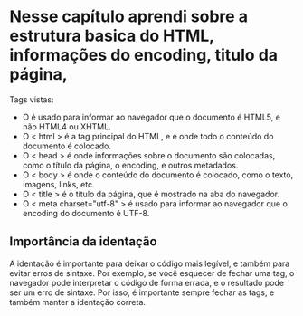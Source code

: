 # Nesse capítulo aprendi sobre a estrutura basica do HTML, informações do encoding, titulo da página,

Tags vistas:

- O <!doctype html> é usado para informar ao navegador que o documento é HTML5, e não HTML4 ou XHTML.
- O < html > é a tag principal do HTML, e é onde todo o conteúdo do documento é colocado.
- O < head > é onde informações sobre o documento são colocadas, como o título da página, o encoding, e outros metadados.
- O < body > é onde o conteúdo do documento é colocado, como o texto, imagens, links, etc.
- O < title > é o título da página, que é mostrado na aba do navegador.
- O < meta charset="utf-8" > é usado para informar ao navegador que o encoding do documento é UTF-8.

## Importância da identação

A identação é importante para deixar o código mais legível, e também para evitar erros de sintaxe. Por exemplo, se você esquecer de fechar uma tag, o navegador pode interpretar o código de forma errada, e o resultado pode ser um erro de sintaxe. Por isso, é importante sempre fechar as tags, e também manter a identação correta.
